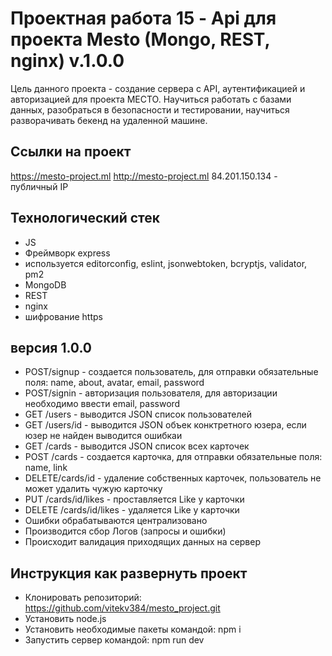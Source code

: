 Проектная работа 15 - Api для проекта Mesto (Mongo, REST, nginx) v.1.0.0
=============================
Цель данного проекта - создание сервера с API, аутентификацией и авторизацией для проекта МЕСТО. Научиться работать с базами данных, разобраться в безопасности и тестировании, научиться разворачивать бекенд на удаленной машине.

## Ссылки на проект
https://mesto-project.ml
http://mesto-project.ml
84.201.150.134 - публичный IP

## Технологический стек
- JS
- Фреймворк express
- используется editorconfig, eslint, jsonwebtoken, bcryptjs, validator, pm2 
- MongoDB
- REST
- nginx
- шифрование https

## версия 1.0.0
- POST/signup - создается пользователь, для отправки обязательные поля: name, about, avatar, email, password 
- POST/signin - авторизация пользователя, для авторизации необходимо ввести email, password
- GET /users - выводится JSON список пользователей 
- GET /users/id - выводится JSON объек конктретного юзера, если юзер не найден выводится ошибкаи
- GET /cards - выводится JSON список всех карточек 
- POST /cards - создается карточка, для отправки обязательные поля: name, link
- DELETE/cards/id - удаление собственных карточек, пользователь не может удалить чужую карточку
- PUT /cards/id/likes - проставляется Like у карточки
- DELETE /cards/id/likes - удаляется Like у карточки
- Ошибки обрабатываются централизовано
- Производится сбор Логов (запросы и ошибки)
- Происходит валидация приходящих данных на сервер
 
## Инструкция как развернуть проект
- Клонировать репозиторий: https://github.com/vitekv384/mesto_project.git
- Установить node.js
- Установить необходимые пакеты командой: npm i
- Запустить сервер командой: npm run dev
